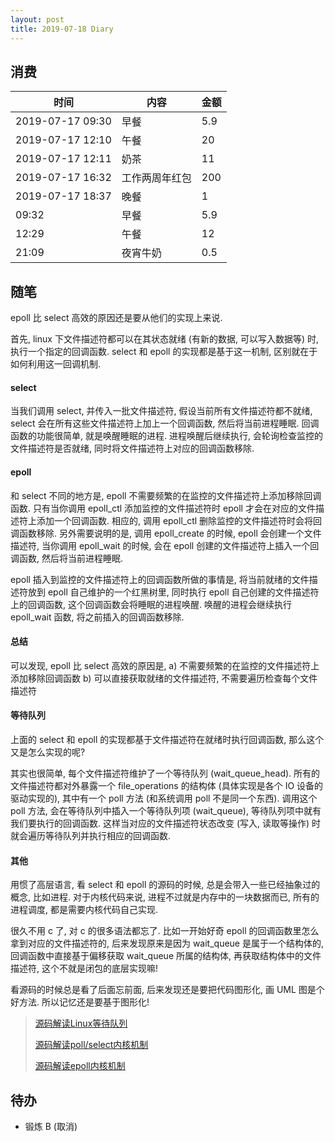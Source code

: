 ```yaml
---
layout: post
title: 2019-07-18 Diary
---
```


## 消费

| 时间 | 内容 | 金额 |
| - | - | - |
| 2019-07-17 09:30 | 早餐 | 5.9 |
| 2019-07-17 12:10 | 午餐 | 20 |
| 2019-07-17 12:11 | 奶茶 | 11 |
| 2019-07-17 16:32 | 工作两周年红包 | 200 |
| 2019-07-17 18:37 | 晚餐 | 1 |
| 09:32 | 早餐 | 5.9 |
| 12:29 | 午餐 | 12 |
| 21:09 | 夜宵牛奶 | 0.5 |

## 随笔

epoll 比 select 高效的原因还是要从他们的实现上来说.

首先, linux 下文件描述符都可以在其状态就绪 (有新的数据, 可以写入数据等) 时, 执行一个指定的回调函数.
select 和 epoll 的实现都是基于这一机制, 区别就在于如何利用这一回调机制.

#### select

当我们调用 select, 并传入一批文件描述符, 假设当前所有文件描述符都不就绪, select 会在所有这些文件描述符上加上一个回调函数, 
然后将当前进程睡眠. 回调函数的功能很简单, 就是唤醒睡眠的进程. 进程唤醒后继续执行, 会轮询检查监控的文件描述符是否就绪,
同时将文件描述符上对应的回调函数移除.

#### epoll

和 select 不同的地方是, epoll 不需要频繁的在监控的文件描述符上添加移除回调函数.
只有当你调用 epoll_ctl 添加监控的文件描述符时 epoll 才会在对应的文件描述符上添加一个回调函数.
相应的, 调用 epoll_ctl 删除监控的文件描述符时会将回调函数移除. 另外需要说明的是, 调用 epoll_create 的时候,
epoll 会创建一个文件描述符, 当你调用 epoll_wait 的时候, 会在 epoll 创建的文件描述符上插入一个回调函数,
然后将当前进程睡眠.

epoll 插入到监控的文件描述符上的回调函数所做的事情是, 将当前就绪的文件描述符放到 epoll 自己维护的一个红黑树里,
同时执行 epoll 自己创建的文件描述符上的回调函数, 这个回调函数会将睡眠的进程唤醒. 唤醒的进程会继续执行 epoll_wait 函数, 
将之前插入的回调函数移除.

#### 总结

可以发现, epoll 比 select 高效的原因是, a) 不需要频繁的在监控的文件描述符上添加移除回调函数
b) 可以直接获取就绪的文件描述符, 不需要遍历检查每个文件描述符

#### 等待队列

上面的 select 和 epoll 的实现都基于文件描述符在就绪时执行回调函数, 那么这个又是怎么实现的呢?

其实也很简单, 每个文件描述符维护了一个等待队列 (wait_queue_head). 所有的文件描述符都对外暴露一个 file_operations 的结构体 (具体实现是各个 IO 设备的驱动实现的), 其中有一个 poll 方法 (和系统调用 poll 不是同一个东西). 调用这个 poll 方法, 
会在等待队列中插入一个等待队列项 (wait_queue), 等待队列项中就有我们要执行的回调函数.
这样当对应的文件描述符状态改变 (写入, 读取等操作) 时就会遍历等待队列并执行相应的回调函数.

#### 其他

用惯了高层语言, 看 select 和 epoll 的源码的时候, 总是会带入一些已经抽象过的概念, 比如进程.
对于内核代码来说, 进程不过就是内存中的一块数据而已, 所有的进程调度, 都是需要内核代码自己实现.

很久不用 c 了, 对 c 的很多语法都忘了. 比如一开始好奇 epoll 的回调函数里怎么拿到对应的文件描述符的,
后来发现原来是因为 wait_queue 是属于一个结构体的, 回调函数中直接基于偏移获取 wait_queue 所属的结构体,
再获取结构体中的文件描述符, 这个不就是闭包的底层实现嘛!

看源码的时候总是看了后面忘前面, 后来发现还是要把代码图形化, 画 UML 图是个好方法.
所以记忆还是要基于图形化!

> [源码解读Linux等待队列](http://gityuan.com/2018/12/02/linux-wait-queue/)
>
> [源码解读poll/select内核机制](http://gityuan.com/2019/01/05/linux-poll-select/)
>
> [源码解读epoll内核机制](http://gityuan.com/2019/01/06/linux-epoll/)

## 待办

- 锻炼 B (取消)
